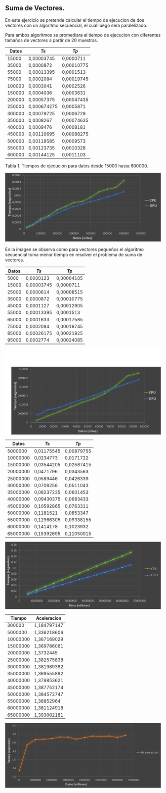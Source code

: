 ## Suma de Vectores.

En este ejercicio se pretende calcular el tiempo de ejecucion de dos vectores con un algoritmo secuencial, el cual luego sera paralelizado.

Para ambos algoritmos se promediara el tiempo de ejecucion con diferentes tamaños de vectores a partir de 20 muestras.

Datos| _Ts_| _Tp_
-----|-----|------
15000|	0,00003745|	0,0000711
35000|	0,0000872|	0,00010775
55000|	0,00013395|	0,0001513
75000|	0,0002084|	0,00019745
100000|	0,0003041|	0,0002526
150000|	0,0004036|	0,0003631
200000|	0,00057375|	0,00047435
250000|	0,000674275|	0,0005871
300000|	0,00079725|	0,0006729
350000|	0,0008267|	0,00074635
400000|	0,0009476|	0,0008181
450000|	0,00110695|	0,00088275
500000|	0,00118585|	0,0009573
550000|	0,00123735|	0,0010328
600000|	0,00144125|	0,0011103
Tabla 1. Tiempos de ejecucion para datos desde 15000 hasta 600000.  

![Suma de Vectores](https://github.com/JhonatanBarrera/HPC/blob/master/sumaVec/img/Tiempo_miles1_sumVec.PNG "Tiempo de Ejecucion - Miles")  

En la imagen se observa como para vectores pequeños el algoritmo secuencial toma menor tiempo en resolver el problema de suma de vectores.

Datos | _Ts_ | _Tp_  
------|------|------
5000|	0,0000123|	0,00004105
15000|	0,00003745|	0,0000711
25000|	0,0000614|	0,00008515
35000|	0,0000872|	0,00010775
45000|	0,0001127|	0,00012905
55000|	0,00013395|	0,0001513
65000|	0,0001633|	0,00017585
75000|	0,0002084|	0,00019745
85000|	0,00026175|	0,00021925
95000|	0,0002774|	0,00024085  
  
![Suma de Vectores](https://github.com/JhonatanBarrera/HPC/blob/master/sumaVec/img/Tiempo_miles2_sumVec.PNG "Tiempo de Ejecucion - Miles")  
  
Datos| _Ts_| _Tp_
-----|-----|------
5000000|	0,01175545|	0,00879755
10000000|	0,0234773|	0,0171722
15000000|	0,03544205|	0,02587415
20000000|	0,0471796|	0,0343563
25000000|	0,0589446|	0,0426339
30000000|	0,0706256|	0,0511043
35000000|	0,08237235|	0,0601453
40000000|	0,09430375|	0,0683433
45000000|	0,10592865|	0,0763311
50000000|	0,1181521|	0,0853347
55000000|	0,12966305|	0,09338155
60000000|	0,1414178|	0,1023932
65000000|	0,15392695|	0,11050015  
  
![Suma de Vectores](https://github.com/JhonatanBarrera/HPC/blob/master/sumaVec/img/Tiempo_millones_sumVec.PNG "Tiempo de Ejecucion - Millones")  
  
Tiempo| Aceleracion
------|-------------
300000|	1,184797147
5000000|	1,336218606
10000000|	1,367169029
15000000|	1,369786061
20000000|	1,3732445
25000000|	1,382575838
30000000|	1,381989382
35000000|	1,369555892
40000000|	1,379853621
45000000|	1,387752174
50000000|	1,384572747
55000000|	1,38852964
60000000|	1,381124918
65000000|	1,393002181  
  
![Suma de Vectores](https://github.com/JhonatanBarrera/HPC/blob/master/sumaVec/img/Aceleracion.PNG "Aceleracion")
